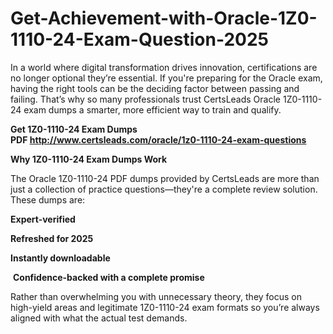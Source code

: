 # Get-Achievement-with-Oracle-1Z0-1110-24-Exam-Question-2025
<p>In a world where digital transformation drives innovation, certifications are no longer optional they&rsquo;re essential. If you&#39;re preparing for the Oracle exam, having the right tools can be the deciding factor between passing and failing. That&rsquo;s why so many professionals trust CertsLeads Oracle 1Z0-1110-24 exam dumps a smarter, more efficient way to train and qualify.</p> <p><strong>Get 1Z0-1110-24 Exam Dumps PDF&nbsp;<a href="http://www.certsleads.com/oracle/1z0-1110-24-exam-questions">http://www.certsleads.com/oracle/1z0-1110-24-exam-questions</a></strong></p> <p><strong>Why 1Z0-1110-24 Exam Dumps Work</strong></p> <p>The Oracle 1Z0-1110-24 PDF dumps provided by CertsLeads are more than just a collection of practice questions&mdash;they&#39;re a complete review solution. These dumps are:</p> <p><strong>Expert-verified</strong></p> <p><strong>Refreshed for 2025</strong></p> <p><strong>Instantly downloadable</strong></p> <p>&nbsp;<strong>Confidence-backed with a complete promise</strong></p> <p>Rather than overwhelming you with unnecessary theory, they focus on high-yield areas and legitimate 1Z0-1110-24 exam formats so you&rsquo;re always aligned with what the actual test demands.</p> <p>&nbsp;</p>
